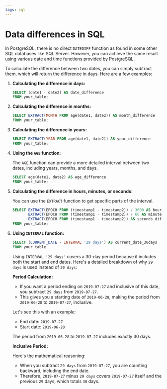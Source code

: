 ```yaml
---
tags: sql
---
```

# Data differences in SQL

In PostgreSQL, there is no direct `DATEDIFF` function as found in some other SQL databases like SQL Server. However, you can achieve the same result using various date and time functions provided by PostgreSQL.

To calculate the difference between two dates, you can simply subtract them, which will return the difference in days. Here are a few examples:

1. **Calculating the difference in days:**
    
    ```sql
    SELECT (date1 - date2) AS date_difference
    FROM your_table;
    ```
    
2. **Calculating the difference in months:**
    
    ```sql
    SELECT EXTRACT(MONTH FROM age(date1, date2)) AS month_difference
    FROM your_table;
    ```
    
3. **Calculating the difference in years:**
    
    ```sql
    SELECT EXTRACT(YEAR FROM age(date1, date2)) AS year_difference
    FROM your_table;
    ```
    
4. **Using the `AGE` function:**
    
    The `AGE` function can provide a more detailed interval between two dates, including years, months, and days.
    
    ```sql
    SELECT age(date1, date2) AS age_difference
    FROM your_table;
    ```
    
5. **Calculating the difference in hours, minutes, or seconds:**
    
    You can use the `EXTRACT` function to get specific parts of the interval.
    
    ```sql
    SELECT EXTRACT(EPOCH FROM (timestamp1 - timestamp2)) / 3600 AS hours_difference,
           EXTRACT(EPOCH FROM (timestamp1 - timestamp2)) / 60 AS minutes_difference,
           EXTRACT(EPOCH FROM (timestamp1 - timestamp2)) AS seconds_difference
    FROM your_table;
    ```
    
6. **Using `INTERVAL` function:**
    
    ```sql
    SELECT (CURRENT_DATE - INTERVAL '29 days') AS current_date_30days
    FROM your_table
    ```
    
    Using `INTERVAL '29 days'` covers a 30-day period because it includes both the start and end dates. Here's a detailed breakdown of why `29 days` is used instead of `30 days`:
    
    **Period Calculation:**
    
    - If you want a period ending on `2019-07-27` and inclusive of this date, you subtract `29 days` from `2019-07-27`.
    - This gives you a starting date of `2019-06-28`, making the period from `2019-06-28` to `2019-07-27`, inclusive.
    
    Let's see this with an example:
    
    - End date: `2019-07-27`
    - Start date: `2019-06-28`
    
    The period from `2019-06-28` to `2019-07-27` includes exactly 30 days.
    
    **Inclusive Period:**
    
    Here's the mathematical reasoning:
    
    - When you subtract `29 days` from `2019-07-27`, you are counting backward, including the end date.
    - Therefore, `2019-07-27` minus `29 days` covers `2019-07-27` itself and the previous `29` days, which totals `30` days.